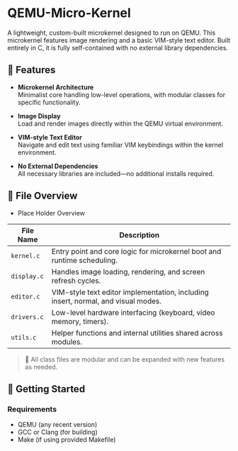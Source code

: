 # QEMU-Micro-Kernel

A lightweight, custom-built microkernel designed to run on QEMU. This microkernel features image rendering and a basic VIM-style text editor. Built entirely in C, it is fully self-contained with no external library dependencies.

## 🧠 Features

- **Microkernel Architecture**  
  Minimalist core handling low-level operations, with modular classes for specific functionality.

- **Image Display**  
  Load and render images directly within the QEMU virtual environment.

- **VIM-style Text Editor**  
  Navigate and edit text using familiar VIM keybindings within the kernel environment.

- **No External Dependencies**  
  All necessary libraries are included—no additional installs required.

## 📁 File Overview

- Place Holder Overview

| File Name         | Description |
|------------------|-------------|
| `kernel.c`        | Entry point and core logic for microkernel boot and runtime scheduling. |
| `display.c`       | Handles image loading, rendering, and screen refresh cycles. |
| `editor.c`        | VIM-style text editor implementation, including insert, normal, and visual modes. |
| `drivers.c`       | Low-level hardware interfacing (keyboard, video memory, timers). |
| `utils.c`         | Helper functions and internal utilities shared across modules. |

> 🔧 All class files are modular and can be expanded with new features as needed.

## 🚀 Getting Started

### Requirements

- QEMU (any recent version)
- GCC or Clang (for building)
- Make (if using provided Makefile)

